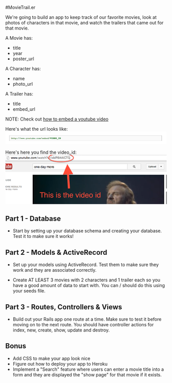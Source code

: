 #MovieTrail.er

We're going to build an app to keep track of our favorite movies, look at photos of characters in that movie, and watch the trailers that came out for that movie.

A Movie has:

* title
* year
* poster_url

A Character has:

* name
* photo_url

A Trailer has:

* title
* embed_url

NOTE: Check out [how to embed a youtube video](https://developers.google.com/youtube/player_parameters#Embedding_a_Player)

Here's what the url looks like:
![youtube_url](youtube_url.png)

Here's here you find the video_id:
![video_id](youtube_id.png)

## Part 1 - Database
* Start by setting up your database schema and creating your database. Test it to make sure it works!

## Part 2 - Models & ActiveRecord
* Set up your models using ActiveRecord. Test them to make sure they work and they are associated correctly.

* Create AT LEAST 3 movies with 2 characters and 1 trailer each so you have a good amount of data to start with. You can / should do this using your seeds file.

## Part 3 - Routes, Controllers & Views
* Build out your Rails app one route at a time. Make sure to test it before moving on to the next route. You should have controller actions for index, new, create, show, update and destroy.

## Bonus
* Add CSS to make your app look nice
* Figure out how to deploy your app to Heroku
* Implement a "Search" feature where users can enter a movie title into a form and they are displayed the "show page" for that movie if it exists.
